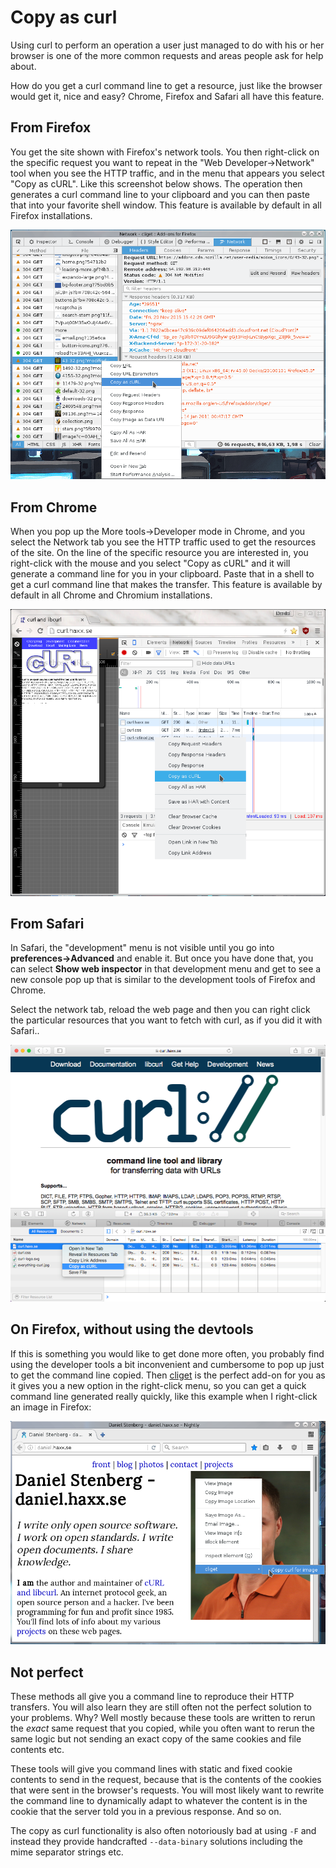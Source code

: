 # Copy as curl

Using curl to perform an operation a user just managed to do with his or her
browser is one of the more common requests and areas people ask for help
about.

How do you get a curl command line to get a resource, just like the browser
would get it, nice and easy? Chrome, Firefox and Safari all have this feature.

## From Firefox

You get the site shown with Firefox's network tools. You then right-click on
the specific request you want to repeat in the "Web Developer->Network" tool
when you see the HTTP traffic, and in the menu that appears you select "Copy
as cURL". Like this screenshot below shows. The operation then generates a
curl command line to your clipboard and you can then paste that into your
favorite shell window. This feature is available by default in all Firefox
installations.

![copy as curl with Firefox](firefox-copy-as-curl.png)

## From Chrome

When you pop up the More tools->Developer mode in Chrome, and you select the
Network tab you see the HTTP traffic used to get the resources of the site. On
the line of the specific resource you are interested in, you right-click with
the mouse and you select "Copy as cURL" and it will generate a command line
for you in your clipboard. Paste that in a shell to get a curl command line
that makes the transfer. This feature is available by default in all Chrome and
Chromium installations.

![copy as curl with Chrome](chrome-copy-as-curl.png)

## From Safari

In Safari, the "development" menu is not visible until you go into
**preferences->Advanced** and enable it. But once you have done that, you can
select **Show web inspector** in that development menu and get to see a new
console pop up that is similar to the development tools of Firefox and Chrome.

Select the network tab, reload the web page and then you can right click the
particular resources that you want to fetch with curl, as if you did it with
Safari..

![copy as curl with Safari](safari-copy-as-curl.png)

## On Firefox, without using the devtools

If this is something you would like to get done more often, you probably find
using the developer tools a bit inconvenient and cumbersome to pop up just to
get the command line copied. Then
[cliget](https://addons.mozilla.org/en-US/firefox/addon/cliget/) is the
perfect add-on for you as it gives you a new option in the right-click menu,
so you can get a quick command line generated really quickly, like this
example when I right-click an image in Firefox:

![cliget with Firefox](firefox-cliget.png)

## Not perfect

These methods all give you a command line to reproduce their HTTP transfers.
You will also learn they are still often not the perfect solution to your
problems. Why? Well mostly because these tools are written to rerun the
*exact* same request that you copied, while you often want to rerun the same
logic but not sending an exact copy of the same cookies and file contents etc.

These tools will give you command lines with static and fixed cookie contents
to send in the request, because that is the contents of the cookies that were
sent in the browser's requests. You will most likely want to rewrite the
command line to dynamically adapt to whatever the content is in the cookie
that the server told you in a previous response. And so on.

The copy as curl functionality is also often notoriously bad at using `-F` and
instead they provide handcrafted `--data-binary` solutions including the mime
separator strings etc.
